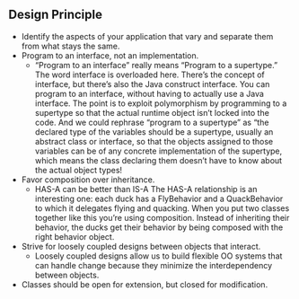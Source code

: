 ## Design Principle
- Identify the aspects of your application that vary and separate them from what stays the same.
- Program to an interface, not an implementation.
  - “Program to an interface” really means “Program to a supertype.”
    The word interface is overloaded here. There’s the concept of interface, but
    there’s also the Java construct interface. You can program to an interface,
    without having to actually use a Java interface. The point is to exploit
    polymorphism by programming to a supertype so that the actual runtime
    object isn’t locked into the code. And we could rephrase “program to a
    supertype” as “the declared type of the variables should be a supertype,
    usually an abstract class or interface, so that the objects assigned to those
    variables can be of any concrete implementation of the supertype, which
    means the class declaring them doesn’t have to know about the actual object
    types!
- Favor composition over inheritance.
  - HAS-A can be better than IS-A
    The HAS-A relationship is an interesting one: each duck has a FlyBehavior
    and a QuackBehavior to which it delegates flying and quacking.
    When you put two classes together like this you’re using composition.
    Instead of inheriting their behavior, the ducks get their behavior by being
    composed with the right behavior object.
- Strive for loosely coupled designs between objects that interact.
  - Loosely coupled designs allow us to build flexible OO systems that can handle change because they minimize the interdependency between objects.
- Classes should be open for extension, but closed for modification.

